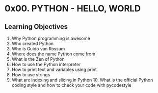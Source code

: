 # 0x00. PYTHON - HELLO, WORLD
## Learning Objectives

1. Why Python programming is awesome
2. Who created Python
3. Who is Guido van Rossum
4. Where does the name Python come from
5. What is the Zen of Python
6. How to use the Python interpreter
7. How to print text and variables using print
8. How to use strings
9. What are indexing and slicing in Python                                                                                      10. What is the official Python coding style and how to check your code with pycodestyle
